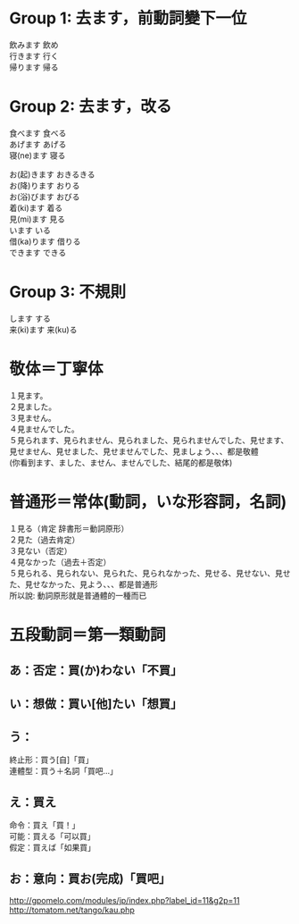 # Group 1: 去ます，前動詞變下一位
飲みます 飲め  
行きます 行く  
帰ります 帰る  

# Group 2:  去ます，改る
食べます 食べる  
あげます あげる  
寝(ne)ます 寝る  

お(起)きます おきるきる  
お(降)ります おりる  
お(浴)びます おびる  
着(ki)ます 着る  
見(mi)ます 見る  
います いる  
借(ka)ります 借りる  
できます できる  

# Group 3: 不規則
します する  
来(ki)ます 来(ku)る  

# 敬体＝丁寧体
１見ます。  
２見ました。  
３見ません。  
４見ませんでした。  
５見られます、見られません、見られました、見られませんでした、見せます、見せません、見せました、見せませんでした、見ましょう、、、都是敬體  
(你看到ます、ました、ません、ませんでした、結尾的都是敬体)  

# 普通形＝常体(動詞，いな形容詞，名詞)  
１見る（肯定  辞書形＝動詞原形）  
２見た（過去肯定）  
３見ない（否定）  
４見なかった（過去＋否定）  
５見られる、見られない、見られた、見られなかった、見せる、見せない、見せた、見せなかった、見よう、、、都是普通形  
所以說: 動詞原形就是普通體的一種而已  

# 五段動詞＝第一類動詞
## あ：否定：買(か)わない「不買」
## い：想做：買い[他]たい「想買」
## う：
終止形：買う[自]「買」  
連體型：買う＋名詞「買吧...」  
## え：買え
命令：買え「買！」  
可能：買える「可以買」  
假定：買えば「如果買」  
## お：意向：買お(完成)「買吧」

http://gpomelo.com/modules/jp/index.php?label_id=11&g2p=11  
http://tomatom.net/tango/kau.php  
